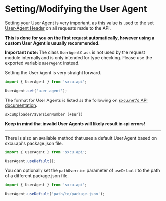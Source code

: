 # Setting/Modifying the User Agent

Setting your User Agent is very important, as this value is used to the set [User-Agent Header](https://developer.mozilla.org/en-US/docs/Web/HTTP/Headers/User-Agent) on all requests made to the API.

**This is done for you on the first request automatically, however using a custom User Agent is usually recommended.**

**Important note:** The class `UserAgentClass` is not used by the request module internally and is only intended for type checking. Please use the exported variable `UserAgent` instead.

Setting the User Agent is very straight forward.

```js
import { UserAgent } from 'sxcu.api';

UserAgent.set('user agent');
```

The format for User Agents is listed as the following on [sxcu.net's API documentation](https://sxcu.net/api/docs/#overview).

`sxcuUploader/$versionNumber (+$url)`

**Keep in mind that invalid User Agents will likely result in api errors!**

---

There is also an available method that uses a default User Agent based on sxcu.api's package.json file.

```js
import { UserAgent } from 'sxcu.api';

UserAgent.useDefault();
```

You can optionally set the `pathOverride` parameter of `useDefault` to the path of a different package.json file.

```js
import { UserAgent } from 'sxcu.api';

UserAgent.useDefault('path/to/package.json');
```